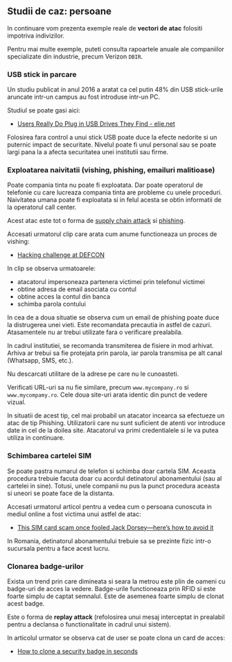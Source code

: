 ## Studii de caz: persoane

In continuare vom prezenta exemple reale de **vectori de atac** folositi impotriva indivizilor.

Pentru mai multe exemple, puteti consulta rapoartele anuale ale companiilor specializate din industrie, precum Verizon `DBIR`.

### USB stick in parcare

Un studiu publicat in anul 2016 a aratat ca cel putin 48% din USB stick-urile aruncate intr-un campus au fost introduse intr-un PC.

Studiul se poate gasi aici:

- [Users Really Do Plug in USB Drives They Find - elie.net](https://elie.net/publication/users-really-do-plug-in-usb-drives-they-find/)

Folosirea fara control a unui stick USB poate duce la efecte nedorite si un puternic impact de securitate.
Nivelul poate fi unul personal sau se poate largi pana la a afecta securitatea unei institutii sau firme.

### Exploatarea naivitatii (vishing, phishing, emailuri malitioase)

Poate compania tinta nu poate fi exploatata.
Dar poate operatorul de telefonie cu care lucreaza compania tinta are probleme cu unele proceduri.
Naivitatea umana poate fi exploatata si in felul acesta se obtin informatii de la operatorul call center.

Acest atac este tot o forma de [supply chain attack](https://en.wikipedia.org/wiki/Supply_chain_attack) si [phishing](https://en.wikipedia.org/wiki/Phishing).

Accesati urmatorul clip care arata cum anume functioneaza un proces de vishing:

- [Hacking challenge at DEFCON](https://www.youtube.com/watch?v=fHhNWAKw0bY)

In clip se observa urmatoarele:

- atacatorul impersoneaza partenera victimei prin telefonul victimei
- obtine adresa de email asociata cu contul
- obtine acces la contul din banca
- schimba parola contului

In cea de a doua situatie se observa cum un email de phishing poate duce la distrugerea unei vieti.
Este recomandata precautia in astfel de cazuri. Atasamentele nu ar trebui utilizate fara o verificare prealabila.

In cadrul institutiei, se recomanda transmiterea de fisiere in mod arhivat. Arhiva ar trebui sa fie protejata prin parola, iar parola transmisa pe alt canal (Whatsapp, SMS, etc.).

Nu descarcati utilitare de la adrese pe care nu le cunoasteti.

Verificati URL-uri sa nu fie similare, precum `www.mycompany.ro` si `www.mycompamy.ro`.
Cele doua site-uri arata identic din punct de vedere vizual.

In situatii de acest tip, cel mai probabil un atacator incearca sa efectueze un atac de tip Phishing.
Utilizatorii care nu sunt suficient de atenti vor introduce date in cel de la doilea site.
Atacatorul va primi credentialele si le va putea utiliza in continuare.

### Schimbarea cartelei SIM

Se poate pastra numarul de telefon si schimba doar cartela SIM.
Aceasta procedura trebuie facuta doar cu acordul detinatorul abonamentului (sau al cartelei in sine).
Totusi, unele companii nu pus la punct procedura aceasta si uneori se poate face de la distanta.

Accesati urmatorul articol pentru a vedea cum o persoana cunoscuta in mediul online a fost victima unui astfel de atac:

- [This SIM card scam once fooled Jack Dorsey—here’s how to avoid it](https://www.cnbc.com/2022/02/19/how-to-avoid-sim-card-scam-that-once-fooled-jack-dorsey.html)

In Romania, detinatorul abonamentului trebuie sa se prezinte fizic intr-o sucursala pentru a face acest lucru.

### Clonarea badge-urilor

Exista un trend prin care dimineata si seara la metrou este plin de oameni cu badge-uri de acces la vedere.
Badge-urile functioneaza prin RFID si este foarte simplu de captat semnalul.
Este de asemenea foarte simplu de clonat acest badge.

Este o forma de **replay attack** (refolosirea unui mesaj interceptat in prealabil pentru a declansa o functionalitate in cadrul unui sistem).

In articolul urmator se observa cat de user se poate clona un card de acces:

- [How to clone a security badge in seconds](https://www.youtube.com/watch?v=cxxnuofREcM)
